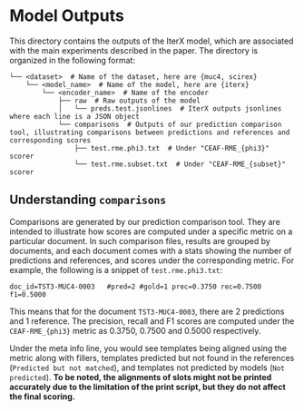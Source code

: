 # Model Outputs
This directory contains the outputs of the IterX model, which are associated with the main experiments described in the paper. The directory is organized in the following format:

```
└── <dataset>  # Name of the dataset, here are {muc4, scirex}
    └── <model_name>  # Name of the model, here are {iterx}
        └── <encoder_name>  # Name of the encoder
            ├── raw  # Raw outputs of the model
            │   └── preds.test.jsonlines  # IterX outputs jsonlines where each line is a JSON object
            └── comparisons  # Outputs of our prediction comparison tool, illustrating comparisons between predictions and references and corresponding scores
                ├── test.rme.phi3.txt  # Under "CEAF-RME_{phi3}" scorer
                └── test.rme.subset.txt  # Under "CEAF-RME_{subset}" scorer
```

## Understanding `comparisons`

Comparisons are generated by our prediction comparison tool. They are intended to illustrate how scores are computed under a specific metric on a particular document. 
In such comparison files, results are grouped by documents, and each document comes with a stats showing the number of predictions and references, and scores under the corresponding metric.
For example, the following is a snippet of `test.rme.phi3.txt`:

```
doc_id=TST3-MUC4-0003	#pred=2	#gold=1	prec=0.3750	rec=0.7500	f1=0.5000
```

This means that for the document `TST3-MUC4-0003`, there are 2 predictions and 1 reference. The precision, recall and F1 scores are computed under the `CEAF-RME_{phi3}` metric as 0.3750, 0.7500 and 0.5000 respectively.

Under the meta info line, you would see templates being aligned using the metric along with fillers, templates predicted but not found in the references (`Predicted but not matched`), and templates not predicted by models (`Not predicted`).
**To be noted, the alignments of slots might not be printed accurately due to the limitation of the print script, but they do not affect the final scoring.**